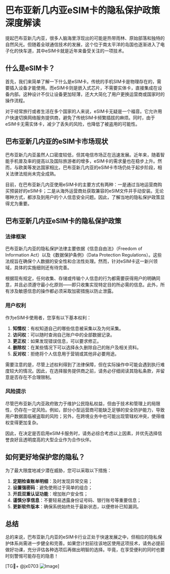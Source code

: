 # 巴布亚新几内亚eSIM卡的隐私保护政策深度解读

提起巴布亚新几内亚，很多人脑海里浮现出的可能是热带雨林、原始部落和独特的自然风光。但随着全球通信技术的发展，这个位于南太平洋的岛国也逐渐进入了电子化的快车道，其中eSIM卡就是近年来备受关注的一项技术。

## 什么是eSIM卡？

首先，我们来简单了解一下什么是eSIM卡。传统的手机SIM卡是物理存在的，需要插入设备才能使用。而eSIM卡则是嵌入式芯片，不需要实体卡，直接集成在设备内部。这种设计不仅让设备更加轻薄，还大大简化了用户更换运营商或国家时的操作流程。

对于经常旅行或者生活在多个国家的人来说，eSIM卡无疑是一个福音。它允许用户快速切换网络服务提供商，避免了传统SIM卡频繁插拔的麻烦。同时，由于eSIM卡无需实体卡，减少了丢失的风险，也降低了被盗用的可能性。

## 巴布亚新几内亚的eSIM卡市场现状

巴布亚新几内亚虽然人口密度较低，但其电信市场正在迅速发展。近年来，随着智能手机普及率的提高以及国际旅游者的增多，eSIM卡的需求量也在稳步上升。然而，与欧美等发达国家相比，巴布亚新几内亚的eSIM卡市场仍处于起步阶段，相关法律法规尚未完全成熟。

目前，在巴布亚新几内亚使用eSIM卡的主要方式有两种：一是通过当地运营商购买预装好的eSIM卡；二是从海外运营商处获取兼容的eSIM文件并手动安装。无论哪种方式，都涉及到用户的个人信息安全问题。因此，了解当地的隐私保护政策显得尤为重要。

## 巴布亚新几内亚eSIM卡的隐私保护政策

### 法律框架

巴布亚新几内亚的隐私保护法律主要依据《信息自由法》（Freedom of Information Act）以及《数据保护条例》（Data Protection Regulations）。这些法规旨在确保个人数据的安全性和合法性处理。然而，针对eSIM卡这一新兴领域，具体的实施细则还有待完善。

根据现有规定，任何收集、存储或传输个人信息的行为都需要获得用户的明确同意，并且必须遵守最小化原则——即只收集实现特定目的所必需的信息。此外，所有涉及敏感信息的操作都必须采取加密措施以防止泄露。

### 用户权利

作为eSIM卡使用者，您享有以下基本权利：

1. **知情权**：有权知道自己的哪些信息被采集以及为何采集。
2. **访问权**：可以随时查询自己账户中的全部数据记录。
3. **更正权**：如果发现错误信息，可以要求修正。
4. **删除权**：在某些情况下可以选择永久删除自己的账户及相关资料。
5. **反对权**：拒绝将个人信息用于营销或其他非必要用途。

需要注意的是，尽管上述权利得到了法律保障，但在实际操作中可能会遇到执行难度较大的情况。因此，在选择服务提供商之前，请务必仔细阅读其隐私条款，并留意是否存在不合理限制。

### 风险提示

尽管巴布亚新几内亚政府致力于维护公民隐私权益，但由于技术和管理上的局限性，仍存在一定风险。例如，部分小型运营商可能缺乏足够的安全防护能力，导致用户数据面临被盗取的风险；另外，在跨境业务中也可能出现管辖权冲突，使得维权变得更加复杂。

因此，在决定是否启用eSIM卡服务时，请务必综合考虑以上因素，并优先选择信誉良好且透明度高的大型企业作为合作伙伴。

## 如何更好地保护您的隐私？

为了最大限度地减少潜在威胁，您可以采取以下措施：

1. **定期检查账单明细**：及时发现异常交易；
2. **设置强密码**：避免使用过于简单的组合；
3. **开启双重认证功能**：增加账户安全性；
4. **谨慎分享信息**：不要轻易透露身份证号码、银行账号等重要信息；
5. **更新软件版本**：确保系统始终处于最新状态，以便修补已知漏洞。

## 总结

总的来说，巴布亚新几内亚的eSIM卡行业正处于快速发展之中，但相应的隐私保护体系尚需进一步健全和完善。如果您计划前往该地区使用这项技术，请务必提前做好功课，充分评估各种选项后再做出明智的选择。毕竟，在享受便利的同时也要时刻警惕可能存在的隐患！

[TG💪+ @jx0703 ![Image](https://github.com/user-attachments/assets/dbca1d08-cadb-493c-b0ec-ad6f7a83f270)]